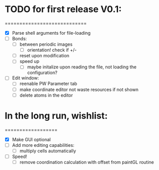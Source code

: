 # TODO for first release V0.1:
============================
- [x] Parse shell arguments for file-loading
- [ ] Bonds:
  - [ ] between periodic images
    - [ ] orientation! check if +/-
  - [ ] reset upon modification
  - [ ] speed up
    - [ ] maybe initalize upon reading the file, not loading the configuration?
- [ ] Edit window:
  - [ ] reenable PW Parameter tab
  - [ ] make coordinate editor not waste resources if not shown
  - [ ] delete atoms in the editor

# In the long run, wishlist:
==================
- [x] Make GUI optional
- [ ] Add more editing capabilities:
  - [ ] multiply cells automatically
- [ ] Speed!
  - [ ] remove coordination calculation with offset from paintGL routine
